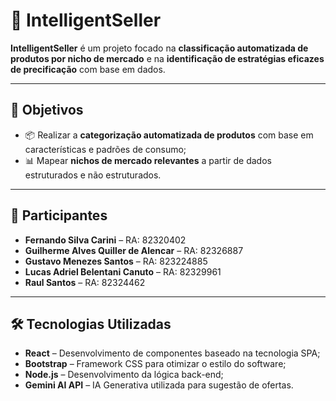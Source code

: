 # 🧠 IntelligentSeller

**IntelligentSeller** é um projeto focado na **classificação automatizada de produtos por nicho de mercado** e na **identificação de estratégias eficazes de precificação** com base em dados.

---

## 🎯 Objetivos

- 📦 Realizar a **categorização automatizada de produtos** com base em características e padrões de consumo;
- 📊 Mapear **nichos de mercado relevantes** a partir de dados estruturados e não estruturados.

---

## 👥 Participantes

- **Fernando Silva Carini** – RA: 82320402  
- **Guilherme Alves Quiller de Alencar** – RA: 82326887  
- **Gustavo Menezes Santos** – RA: 823224885  
- **Lucas Adriel Belentani Canuto** – RA: 82329961  
- **Raul Santos** – RA: 82324462

---

## 🛠️ Tecnologias Utilizadas

- **React** – Desenvolvimento de componentes baseado na tecnologia SPA; 
- **Bootstrap** – Framework CSS para otimizar o estilo do software;    
- **Node.js** – Desenvolvimento da lógica back-end;  
- **Gemini AI API** – IA Generativa utilizada para sugestão de ofertas.
  
